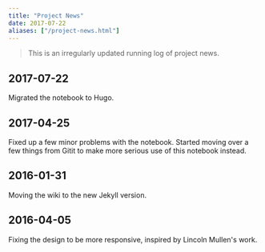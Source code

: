 ```yaml
---
title: "Project News"
date: 2017-07-22
aliases: ["/project-news.html"]
---
```


> This is an irregularly updated running log of project news.

## 2017-07-22

Migrated the notebook to Hugo.

## 2017-04-25

Fixed up a few minor problems with the notebook. Started moving over a few things from Gitit to make more serious use of this notebook instead.

## 2016-01-31

Moving the wiki to the new Jekyll version.

## 2016-04-05

Fixing the design to be more responsive, inspired by Lincoln Mullen's work.

